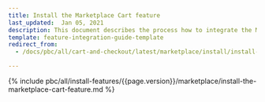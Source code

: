 ```yaml
---
title: Install the Marketplace Cart feature
last_updated:  Jan 05, 2021
description: This document describes the process how to integrate the Marketplace Cart integration feature into a Spryker project.
template: feature-integration-guide-template
redirect_from:
  - /docs/pbc/all/cart-and-checkout/latest/marketplace/install/install-features/install-the-marketplace-cart-feature.html

---
```


{% include pbc/all/install-features/{{page.version}}/marketplace/install-the-marketplace-cart-feature.md %} <!-- To edit, see /_includes/pbc/all/install-features/202311.0/marketplace/install-the-marketplace-cart-feature.md -->
